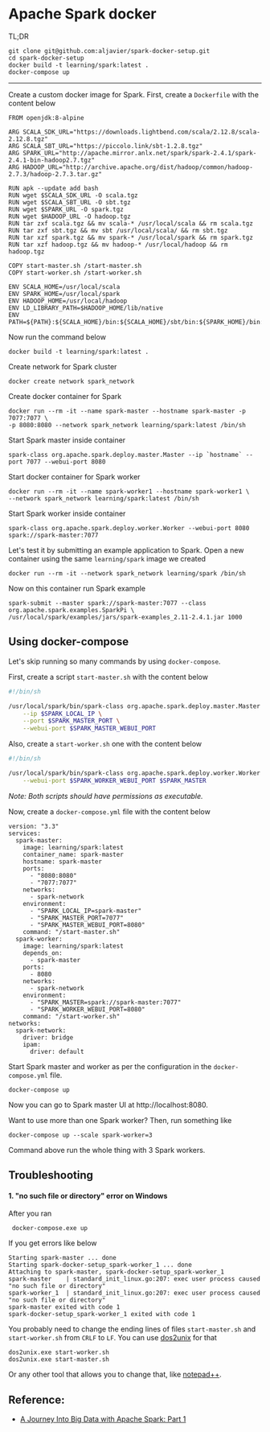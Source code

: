 # Apache Spark docker

TL;DR

```
git clone git@github.com:aljavier/spark-docker-setup.git
cd spark-docker-setup
docker build -t learning/spark:latest .      
docker-compose up
```

---

Create a custom docker image for Spark. First, create a `Dockerfile` with the content below

```
FROM openjdk:8-alpine

ARG SCALA_SDK_URL="https://downloads.lightbend.com/scala/2.12.8/scala-2.12.8.tgz"  
ARG SCALA_SBT_URL="https://piccolo.link/sbt-1.2.8.tgz"
ARG SPARK_URL="http://apache.mirror.anlx.net/spark/spark-2.4.1/spark-2.4.1-bin-hadoop2.7.tgz" 
ARG HADOOP_URL="http://archive.apache.org/dist/hadoop/common/hadoop-2.7.3/hadoop-2.7.3.tar.gz"

RUN apk --update add bash
RUN wget $SCALA_SDK_URL -O scala.tgz 
RUN wget $SCALA_SBT_URL -O sbt.tgz 
RUN wget $SPARK_URL -O spark.tgz 
RUN wget $HADOOP_URL -O hadoop.tgz
RUN tar zxf scala.tgz && mv scala-* /usr/local/scala && rm scala.tgz  
RUN tar zxf sbt.tgz && mv sbt /usr/local/scala/ && rm sbt.tgz 
RUN tar xzf spark.tgz && mv spark-* /usr/local/spark && rm spark.tgz 
RUN tar xzf hadoop.tgz && mv hadoop-* /usr/local/hadoop && rm hadoop.tgz

COPY start-master.sh /start-master.sh
COPY start-worker.sh /start-worker.sh

ENV SCALA_HOME=/usr/local/scala 
ENV SPARK_HOME=/usr/local/spark 
ENV HADOOP_HOME=/usr/local/hadoop
ENV LD_LIBRARY_PATH=$HADOOP_HOME/lib/native
ENV PATH=${PATH}:${SCALA_HOME}/bin:${SCALA_HOME}/sbt/bin:${SPARK_HOME}/bin:${HADOOP_HOME}/bin:${LD_LIBRARY_PATH}
```

Now run the command below

```
docker build -t learning/spark:latest .      
```

Create network for Spark cluster

```
docker create network spark_network
```

Create docker container for Spark
```
docker run --rm -it --name spark-master --hostname spark-master -p 7077:7077 \ 
-p 8080:8080 --network spark_network learning/spark:latest /bin/sh
```

Start Spark master inside container
```
spark-class org.apache.spark.deploy.master.Master --ip `hostname` --port 7077 --webui-port 8080
```

Start docker container for Spark worker
```
docker run --rm -it --name spark-worker1 --hostname spark-worker1 \
--network spark_network learning/spark:latest /bin/sh
```

Start Spark worker inside container
```
spark-class org.apache.spark.deploy.worker.Worker --webui-port 8080 spark://spark-master:7077
```

 Let's test it by submitting an example application to Spark. Open a new container using the same `learning/spark` image we created
```
docker run --rm -it --network spark_network learning/spark /bin/sh  
```

Now on this container run Spark example
```
spark-submit --master spark://spark-master:7077 --class org.apache.spark.examples.SparkPi \
/usr/local/spark/examples/jars/spark-examples_2.11-2.4.1.jar 1000
```

##  Using docker-compose
 
Let's skip running so many commands by using `docker-compose`. 

First, create a script `start-master.sh` with the content below

```bash
#!/bin/sh

/usr/local/spark/bin/spark-class org.apache.spark.deploy.master.Master \
    --ip $SPARK_LOCAL_IP \
    --port $SPARK_MASTER_PORT \
    --webui-port $SPARK_MASTER_WEBUI_PORT
```

Also, create a `start-worker.sh` one with the content below

```bash
#!/bin/sh

/usr/local/spark/bin/spark-class org.apache.spark.deploy.worker.Worker \
    --webui-port $SPARK_WORKER_WEBUI_PORT $SPARK_MASTER
```

*Note: Both scripts should have permissions as executable.*

Now, create a `docker-compose.yml` file with the content below

```
version: "3.3"
services:
  spark-master:
    image: learning/spark:latest
    container_name: spark-master
    hostname: spark-master
    ports:
      - "8080:8080"
      - "7077:7077"
    networks:
      - spark-network
    environment:
      - "SPARK_LOCAL_IP=spark-master"
      - "SPARK_MASTER_PORT=7077"
      - "SPARK_MASTER_WEBUI_PORT=8080"
    command: "/start-master.sh"
  spark-worker:
    image: learning/spark:latest
    depends_on:
      - spark-master
    ports:
      - 8080
    networks:
      - spark-network
    environment:
      - "SPARK_MASTER=spark://spark-master:7077"
      - "SPARK_WORKER_WEBUI_PORT=8080"
    command: "/start-worker.sh"
networks:
  spark-network:
    driver: bridge
    ipam:
      driver: default
```

Start Spark master and worker as per the configuration in the `docker-compose.yml` file.

```
docker-compose up
```

Now you can go to Spark master UI at http://localhost:8080.

Want to use more than one Spark worker? Then, run something like

```
docker-compose up --scale spark-worker=3
```

Command above run the whole thing with 3 Spark workers.


## Troubleshooting

#### 1. "no such file or directory" error on Windows

After you ran
```
 docker-compose.exe up
```

If you get errors like below
```
Starting spark-master ... done
Starting spark-docker-setup_spark-worker_1 ... done
Attaching to spark-master, spark-docker-setup_spark-worker_1
spark-master    | standard_init_linux.go:207: exec user process caused "no such file or directory"
spark-worker_1  | standard_init_linux.go:207: exec user process caused "no such file or directory"
spark-master exited with code 1
spark-docker-setup_spark-worker_1 exited with code 1
```

You probably need to change the ending lines of files `start-master.sh` and `start-worker.sh` from `CRLF` to `LF`. You can use [dos2unix](https://sourceforge.net/projects/dos2unix/) for that

```
dos2unix.exe start-worker.sh
dos2unix.exe start-master.sh
```

Or any other tool that allows you to change that, like [notepad++](https://stackoverflow.com/a/52665687).

## Reference:

- [A Journey Into Big Data with Apache Spark: Part 1](https://towardsdatascience.com/a-journey-into-big-data-with-apache-spark-part-1-5dfcc2bccdd2)


